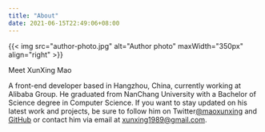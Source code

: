 ```yaml
---
title: "About"
date: 2021-06-15T22:49:06+08:00
---
```


{{< img src="author-photo.jpg" alt="Author photo" maxWidth="350px" align="right" >}}

Meet XunXing Mao

A front-end developer based in Hangzhou, China, currently working at Alibaba Group. He graduated from NanChang University with a Bachelor of Science degree in Computer Science. If you want to stay updated on his latest work and projects, be sure to follow him on Twitter[@maoxunxing](https://twitter.com/maoxunxing) and [GitHub](https://github.com/XingMXTeam) or contact him via email at [xunxing1989@gmail.com](mailto:xunxing1989@gmail.com).
